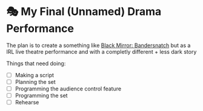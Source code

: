 # 🎭 My Final (Unnamed) Drama Performance

The plan is to create a something like [Black Mirror: Bandersnatch](https://en.wikipedia.org/wiki/Black_Mirror:_Bandersnatch) but as a IRL live theatre performance and with a completly different + less dark story

Things that need doing:

- [ ] Making a script
- [ ] Planning the set
- [ ] Programming the audience control feature
- [ ] Programming the set
- [ ] Rehearse
